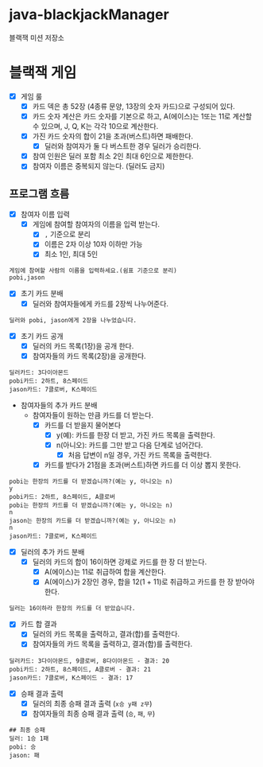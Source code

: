 # java-blackjackManager

블랙잭 미션 저장소

# 블랙잭 게임

- [x] 게임 룰
    - [x] 카드 덱은 총 52장 (4종류 문양, 13장의 숫자 카드)으로 구성되어 있다.
    - [x] 카드 숫자 계산은 카드 숫자를 기본으로 하고, A(에이스)는 1또는 11로 계산할 수 있으며, J, Q, K는 각각 10으로 계산한다.
    - [x] 가진 카드 숫자의 합이 21을 초과(버스트)하면 패배한다.
        - [x] 딜러와 참여자가 둘 다 버스트한 경우 딜러가 승리한다.
    - [x] 참여 인원은 딜러 포함 최소 2인 최대 6인으로 제한한다.
    - [x] 참여자 이름은 중복되지 않는다. (딜러도 금지)

## 프로그램 흐름

- [x] 참여자 이름 입력
    - [x] 게임에 참여할 참여자의 이름을 입력 받는다.
        - [x] `,` 기준으로 분리
        - [x] 이름은 2자 이상 10자 이하만 가능
        - [x] 최소 1인, 최대 5인

```
게임에 참여할 사람의 이름을 입력하세요.(쉼표 기준으로 분리)
pobi,jason
```

- [x] 초기 카드 분배
    - [x] 딜러와 참여자들에게 카드를 2장씩 나누어준다.

```
딜러와 pobi, jason에게 2장을 나누었습니다.
```

- [x] 초기 카드 공개
    - [x] 딜러의 카드 목록(1장)을 공개 한다.
    - [x] 참여자들의 카드 목록(2장)을 공개한다.

```
딜러카드: 3다이아몬드
pobi카드: 2하트, 8스페이드
jason카드: 7클로버, K스페이드
```

- 참여자들의 추가 카드 분배
    - 참여자들이 원하는 만큼 카드를 더 받는다.
        - [x] 카드를 더 받을지 물어본다
            - [x] y(예): 카드를 한장 더 받고, 가진 카드 목록을 출력한다.
            - [x] n(아니오): 카드를 그만 받고 다음 단계로 넘어간다.
                - [x] 처음 답변이 n일 경우, 가진 카드 목록을 출력한다.
        - [x] 카드를 받다가 21점을 초과(버스트)하면 카드를 더 이상 뽑지 못한다.

```
pobi는 한장의 카드를 더 받겠습니까?(예는 y, 아니오는 n)
y
pobi카드: 2하트, 8스페이드, A클로버
pobi는 한장의 카드를 더 받겠습니까?(예는 y, 아니오는 n)
n
jason는 한장의 카드를 더 받겠습니까?(예는 y, 아니오는 n)
n
jason카드: 7클로버, K스페이드
```

- [x] 딜러의 추가 카드 분배
    - [x] 딜러의 카드의 합이 16이하면 강제로 카드를 한 장 더 받는다.
        - [x] A(에이스)는 11로 취급하여 합을 계산한다.
        - [x] A(에이스)가 2장인 경우, 합을 12(1 + 11)로 취급하고 카드를 한 장 받아야 한다.

```
딜러는 16이하라 한장의 카드를 더 받았습니다.
```

- [x] 카드 합 결과
    - [x] 딜러의 카드 목록을 출력하고, 결과(합)를 출력한다.
    - [x] 참여자들의 카드 목록을 출력하고, 결과(합)를 출력한다.

```
딜러카드: 3다이아몬드, 9클로버, 8다이아몬드 - 결과: 20
pobi카드: 2하트, 8스페이드, A클로버 - 결과: 21
jason카드: 7클로버, K스페이드 - 결과: 17
```

- [x] 승패 결과 출력
    - [x] 딜러의 최종 승패 결과 출력 (`x승 y패 z무`)
    - [x] 참여자들의 최종 승패 결과 출력 (`승`, `패`, `무`)

```
## 최종 승패
딜러: 1승 1패
pobi: 승 
jason: 패
```
